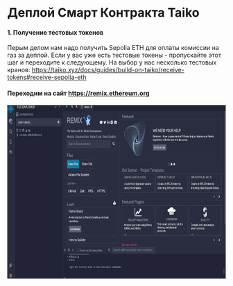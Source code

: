 # Деплой Смарт Контракта Taiko


#### 1. Получение тестовых токенов
Перым делом нам надо получить Sepolia ETH для оплаты комиссии на газ за деплой. Если у вас уже есть тестовые токены - пропускайте этот шаг и переходите к следующему.
На выбор у нас несколько тестовых кранов:
https://taiko.xyz/docs/guides/build-on-taiko/receive-tokens#receive-sepolia-eth


#### Переходим на сайт https://remix.ethereum.org
<img src="img/Taiko_SC_1.png" width="auto" height="400px">

#### 
